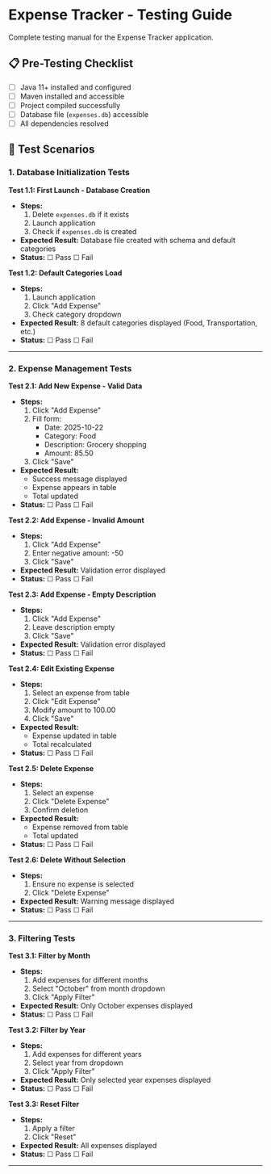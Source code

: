 # Expense Tracker - Testing Guide

Complete testing manual for the Expense Tracker application.

## 📋 Pre-Testing Checklist

- [ ] Java 11+ installed and configured
- [ ] Maven installed and accessible
- [ ] Project compiled successfully
- [ ] Database file (`expenses.db`) accessible
- [ ] All dependencies resolved

## 🧪 Test Scenarios

### 1. Database Initialization Tests

**Test 1.1: First Launch - Database Creation**
- **Steps:**
  1. Delete `expenses.db` if it exists
  2. Launch application
  3. Check if `expenses.db` is created
- **Expected Result:** Database file created with schema and default categories
- **Status:** ☐ Pass ☐ Fail

**Test 1.2: Default Categories Load**
- **Steps:**
  1. Launch application
  2. Click "Add Expense"
  3. Check category dropdown
- **Expected Result:** 8 default categories displayed (Food, Transportation, etc.)
- **Status:** ☐ Pass ☐ Fail

---

### 2. Expense Management Tests

**Test 2.1: Add New Expense - Valid Data**
- **Steps:**
  1. Click "Add Expense"
  2. Fill form:
     - Date: 2025-10-22
     - Category: Food
     - Description: Grocery shopping
     - Amount: 85.50
  3. Click "Save"
- **Expected Result:** 
  - Success message displayed
  - Expense appears in table
  - Total updated
- **Status:** ☐ Pass ☐ Fail

**Test 2.2: Add Expense - Invalid Amount**
- **Steps:**
  1. Click "Add Expense"
  2. Enter negative amount: -50
  3. Click "Save"
- **Expected Result:** Validation error displayed
- **Status:** ☐ Pass ☐ Fail

**Test 2.3: Add Expense - Empty Description**
- **Steps:**
  1. Click "Add Expense"
  2. Leave description empty
  3. Click "Save"
- **Expected Result:** Validation error displayed
- **Status:** ☐ Pass ☐ Fail

**Test 2.4: Edit Existing Expense**
- **Steps:**
  1. Select an expense from table
  2. Click "Edit Expense"
  3. Modify amount to 100.00
  4. Click "Save"
- **Expected Result:** 
  - Expense updated in table
  - Total recalculated
- **Status:** ☐ Pass ☐ Fail

**Test 2.5: Delete Expense**
- **Steps:**
  1. Select an expense
  2. Click "Delete Expense"
  3. Confirm deletion
- **Expected Result:** 
  - Expense removed from table
  - Total updated
- **Status:** ☐ Pass ☐ Fail

**Test 2.6: Delete Without Selection**
- **Steps:**
  1. Ensure no expense is selected
  2. Click "Delete Expense"
- **Expected Result:** Warning message displayed
- **Status:** ☐ Pass ☐ Fail

---

### 3. Filtering Tests

**Test 3.1: Filter by Month**
- **Steps:**
  1. Add expenses for different months
  2. Select "October" from month dropdown
  3. Click "Apply Filter"
- **Expected Result:** Only October expenses displayed
- **Status:** ☐ Pass ☐ Fail

**Test 3.2: Filter by Year**
- **Steps:**
  1. Add expenses for different years
  2. Select year from dropdown
  3. Click "Apply Filter"
- **Expected Result:** Only selected year expenses displayed
- **Status:** ☐ Pass ☐ Fail

**Test 3.3: Reset Filter**
- **Steps:**
  1. Apply a filter
  2. Click "Reset"
- **Expected Result:** All expenses displayed
- **Status:** ☐ Pass ☐ Fail

---

###
